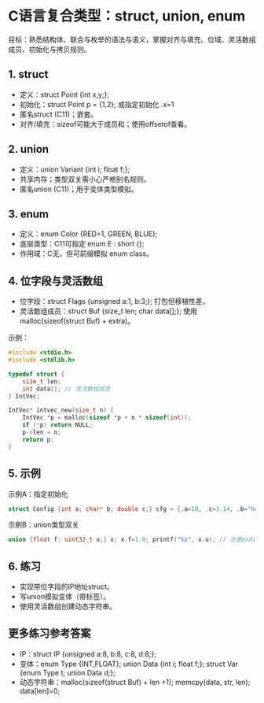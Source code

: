 # C语言复合类型：struct, union, enum

目标：熟悉结构体、联合与枚举的语法与语义，掌握对齐与填充、位域、灵活数组成员、初始化与拷贝规则。

## 1. struct
- 定义：struct Point {int x,y;};
- 初始化：struct Point p = {1,2}; 或指定初始化 .x=1
- 匿名struct (C11)；嵌套。
- 对齐/填充：sizeof可能大于成员和；使用offsetof查看。

## 2. union
- 定义：union Variant {int i; float f;};
- 共享内存；类型双关需小心严格别名规则。
- 匿名union (C11)；用于变体类型模拟。

## 3. enum
- 定义：enum Color {RED=1, GREEN, BLUE};
- 底层类型：C11可指定 enum E : short {};
- 作用域：C无，但可前缀模拟 enum class。

## 4. 位字段与灵活数组
- 位字段：struct Flags {unsigned a:1, b:3;}; 打包但移植性差。
- 灵活数组成员：struct Buf {size_t len; char data[];}; 使用malloc(sizeof(struct Buf) + extra)。

示例：
```c
#include <stdio.h>
#include <stdlib.h>

typedef struct {
    size_t len;
    int data[]; // 灵活数组成员
} IntVec;

IntVec* intvec_new(size_t n) {
    IntVec *p = malloc(sizeof *p + n * sizeof(int));
    if (!p) return NULL;
    p->len = n;
    return p;
}
```

## 5. 示例
示例A：指定初始化
```c
struct Config {int a; char* b; double c;} cfg = {.a=10, .c=3.14, .b="hello"};
```

示例B：union类型双关
```c
union {float f; uint32_t u;} x; x.f=1.0; printf("%x", x.u); // 注意endian
```

## 6. 练习
- 实现带位字段的IP地址struct。
- 写union模拟变体（带标签）。
- 使用灵活数组创建动态字符串。

## 更多练习参考答案
- IP：struct IP {unsigned a:8, b:8, c:8, d:8;};
- 变体：enum Type {INT,FLOAT}; union Data {int i; float f;}; struct Var {enum Type t; union Data d;};
- 动态字符串：malloc(sizeof(struct Buf) + len +1); memcpy(data, str, len); data[len]=0;